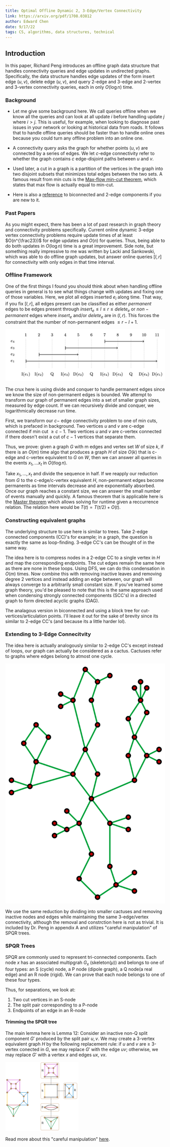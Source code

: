 ```yaml
---
title: Optimal Offline Dynamic 2, 3-Edge/Vertex Connectivity
link: https://arxiv.org/pdf/1708.03812
author: Edward Chen
date: 9/17/22
tags: CS, algorithms, data structures, technical
---
```


## Introduction

In this paper, Richard Peng introduces an offline graph data structure that handles connectivity queries and edge updates in undirected graphs. Specifically, the data structure handles edge updates of the form insert edge $(u,v)$, delete edge $(u,v)$, and query 2-edge and 3-edge and 2-vertex and 3-vertex connectivity queries, each in only $O(\log n)$ time.

### Background

- Let me give some background here. We call queries offline when we know all the queries and can look at all update $i$ before handling update $j$ where $i>j$. This is useful, for example, when looking to diagnose past issues in your network or looking at historical data from roads. It follows that to handle offline queries should be faster than to handle online ones because you could turn any offline problem into an online one. 

- A connectivity query asks the graph for whether points $(u,v)$ are connected by a series of edges. We let $c$-edge connectivity refer to whether the graph contains $c$ edge-disjoint paths between $u$ and $v$.

- Used later, a cut in a graph is a partition of the vertices in the graph into two disjoint subsets that minimizes total edges between the two sets.  A famous result from min cuts is the [Max-flow min-cut theorem](https://en.wikipedia.org/wiki/Max-flow_min-cut_theorem), which states that max flow is actually equal to min-cut.

- Here is also a [reference](https://usaco.guide/adv/BCC-2CC?lang=cpp) to biconnected and 2-edge components if you are new to it. 

### Past Papers

As you might expect, there has been a lot of past research in graph theory and connectivity problems specifically. Current online dynamic 3-edge vertex connectivity problems require update times of at least $O(n^{\frac23})$ for edge updates and $O(n)$ for queries. Thus, being able to do both updates in $O(\log n)$ time is a great improvement. Side note, but something really impressive to me was written by Lacki and Sankowski, which was able to do offline graph updates, but answer online queries $[l,r]$ for connectivity with only edges in that time interval.

### Offline Framework

One of the first things I found you should think about when handling offline queries in general is to see what things change with updates and fixing one of those variables. Here, we plot all edges inserted $e_i$ along time. That way, if you fix $[l,r]$, all edges present can be classified as either $permanent$ edges to be edges present through $insert_e\le l\le r \le delete_e$ or $non-permanent$ edges where $insert_e$ and/or $delete_e$ are in $(l,r)$. This forces the constraint that the number of non-permanent edges $\le r-l+1$. 

![hi](img/09_17_plot_vs_time.png)

The crux here is using divide and conquer to handle permanent edges since we know the size of non-permanent edges is bounded. We attempt to transform our graph of permanent edges into a set of smaller graph sizes, measured by edge count. If we can recursively divide and conquer, we logarithmically decrease run time. 

First, we transform our $c-$ edge connectivity problem to one of min cuts, which is prefaced in background. Two vertices $u$ and $v$ are c-edge connected if min cut $\ge c-1$. Two vertices $u$ and $v$ are c-vertex connected if there doesn't exist a cut of $c-1$ vertices that separate them.

Thus, we prove: given a graph $G$ with m edges and vertex set $W$ of size $k$, if there is an $O(m)$ time algo that produces a graph $H$ of size $O(k)$ that is c-edge and c-vertex equivalent to $G$ on $W$, then we can answer all queries in the events $x_1,...x_t$ in $O(t\log{n})$. 

Take $x_1,...,x_t$ and divide the sequence in half. If we reapply our reduction from $G$ to the c-edge/c-vertex equivalent $H$, non-permanent edges become permanents as time intervals decrease and are exponentially absorbed. Once our graph reaches a constant size, we can answer the small number of events manually and quickly. A famous theorem that is applicable here is the [Master theorem](https://en.wikipedia.org/wiki/Master_theorem_analysis_of_algorithms) which allows solving for runtime given a reccurrence relation. The relation here would be $T(t) = T(t/2) + O(t)$.

### Constructing equivalent graphs

The underlying structure to use here is similar to trees. Take 2-edge connected components (CC)'s for example; in a graph, the question is exactly the same as loop-finding. 3-edge CC's can be thought of in the same way.

The idea here is to compress nodes in a 2-edge CC to a single vertex in $H$ and map the corresponding endpoints. The cut edges remain the same here as there are none in these loops. Using DFS, we can do this condensation in $O(m)$ times. Now combine this with removing inactive leaves and removing degree 2 vertices and instead adding an edge between, our graph will always converge to a arbitrarily small constant size. If you've learned some graph theory, you'd be pleased to note that this is the same approach used when condensing strongly connected components (SCC's) in a directed graph to form directed acyclic graphs (DAG).

The analagous version in biconnected and using a block tree for cut-vertices/articulation points. I'll leave it out for the sake of brevity since its similar to 2-edge CC's (and because its a little harder lol).

### Extending to 3-Edge Connecitvity

The idea here is actually analogously similar to 2-edge CC's except instead of loops, our graph can actually be considered as a cactus. Cactuses refer to graphs where edges belong to atmost one cycle.

![cactus graph](img/09_17_cactus_graph.svg.png)

We use the same reduction by dividing into smaller cactuses and removing inactive nodes and edges while maintaining the same 3-edge/vertex connectivity, although the removal and constrction here is not as trivial. It is included by Dr. Peng in appendix A and utilizes "careful manipulation" of SPQR trees. 

### SPQR Trees

SPQR are commonly used to represent tri-connected components. Each node $x$ has an associated multipgrah $G_x$ (skeleton($\mu$)) and belongs to one of four types: an S (cycle) node, a P node (dipole graph), a Q node(a real edge) and an R node (rigid). We can prove that each node belongs to one of these four types.

Thus, for separations, we look at:
1. Two cut vertices in an S-node
2. The split pair corresponding to a P-node
3. Endpoints of an edge in an R-node

#### Trimming the SPQR tree

The main lemma here is Lemma 12: Consider an inactive non-Q split component $G'$ produced by the split pair ${u,v}$. We may create a 3-vertex equivalent graph $H$ by the following replacement rule: if $u$ and $v$ are $\ge$ 3-vertex conected in $G$, we may replace $G'$ with the edge $uv$; otherwise, we may replace $G'$ with a vertex $x$ and edges $ux$, $vx$.

![SPQR tree](img/09_17_SPQR_tree.png)

Read more about this "careful manipulation" [here](https://arxiv.org/pdf/1708.03812.pdf).
